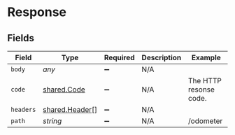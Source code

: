 # Response


## Fields

| Field                                                   | Type                                                    | Required                                                | Description                                             | Example                                                 |
| ------------------------------------------------------- | ------------------------------------------------------- | ------------------------------------------------------- | ------------------------------------------------------- | ------------------------------------------------------- |
| `body`                                                  | *any*                                                   | :heavy_minus_sign:                                      | N/A                                                     |                                                         |
| `code`                                                  | [shared.Code](../../../sdk/models/shared/code.md)       | :heavy_minus_sign:                                      | N/A                                                     | The HTTP resonse code.                                  |
| `headers`                                               | [shared.Header](../../../sdk/models/shared/header.md)[] | :heavy_minus_sign:                                      | N/A                                                     |                                                         |
| `path`                                                  | *string*                                                | :heavy_minus_sign:                                      | N/A                                                     | /odometer                                               |